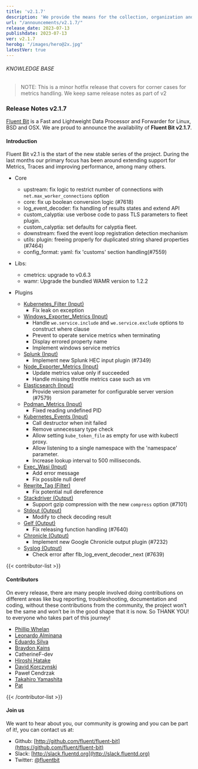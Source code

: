 ```yaml
---
title: 'v2.1.7'
description: 'We provide the means for the collection, organization and computerized retrieval of knowledgeand Lightweight Data Forwarder for Linux, BSD, macOS and Windows.'
url: "/announcements/v2.1.7/"
release_date: 2023-07-13
publishdate: 2023-07-13
ver: v2.1.7
herobg: "/images/hero@2x.jpg"
latestVer: true
---
```


###### KNOWLEDGE BASE

> NOTE: This is a minor hotfix release that covers for corner cases for metrics handling. We keep same
release notes as part of v2

### Release Notes v2.1.7

[Fluent Bit](https://fluentbit.io) is a Fast and Lightweight Data Processor and Forwarder for Linux,
BSD and OSX. We are proud to announce the availability of **Fluent Bit v2.1.7**.

#### Introduction

Fluent Bit v2.1 is the start of the new stable series of the project. During the last months our primary focus has been around extending support for Metrics, Traces and improving performance, among many others.

 - Core
   - upstream: fix logic to restrict number of connections with `net.max_worker_connections` option
   - core: fix up boolean conversion logic (#7618)
   - log_event_decoder: fix handling of results states and extend API
   - custom_calyptia: use verbose code to pass TLS parameters to fleet plugin.
   - custom_calyptia: set defaults for calyptia fleet.
   - downstream: fixed the event loop registration detection mechanism
   - utils: plugin: freeing properly for duplicated string shared properties (#7464)
   - config_format: yaml: fix 'customs' section handling(#7559)

 - Libs:
   - cmetrics: upgrade to v0.6.3
   - wamr: Upgrade the bundled WAMR version to 1.2.2

 - Plugins
   - [Kubernetes_Filter (Input)](https://docs.fluentbit.io/manual/pipeline/inputs/kubernetes_filter/)
      - Fix leak on exception
   - [Windows_Exporter_Metrics (Input)](https://docs.fluentbit.io/manual/pipeline/inputs/windows_exporter_metrics/)
      - Handle `we.service.include` and `we.service.exclude` options to construct where clause
      - Prevent to operate service metrics when terminating
      - Display errored property name
      - Implement windows service metrics
   - [Splunk (Input)](https://docs.fluentbit.io/manual/pipeline/inputs/splunk/)
      - Implement new Splunk HEC input plugin (#7349)
   - [Node_Exporter_Metrics (Input)](https://docs.fluentbit.io/manual/pipeline/inputs/node_exporter_metrics/)
      - Update metrics value only if succeeded
      - Handle missing throttle metrics case such as vm
   - [Elasticsearch (Input)](https://docs.fluentbit.io/manual/pipeline/inputs/elasticsearch/)
      - Provide version parameter for configurable server version (#7579)
   - [Podman_Metrics (Input)](https://docs.fluentbit.io/manual/pipeline/inputs/podman_metrics/)
      - Fixed reading undefined PID
   - [Kubernetes_Events (Input)](https://docs.fluentbit.io/manual/pipeline/inputs/kubernetes_events/)
      - Call destructor when init failed
      - Remove unnecessary type check
      - Allow setting `kube_token_file` as empty for use with kubectl proxy.
      - Allow listening to a single namespace with the 'namespace' parameter.
      - Increase lookup interval to 500 milliseconds.
   - [Exec_Wasi (Input)](https://docs.fluentbit.io/manual/pipeline/inputs/exec_wasi/)
      - Add error message
      - Fix possible null deref
   - [Rewrite_Tag (Filter)](https://docs.fluentbit.io/manual/pipeline/filters/rewrite_tag/)
      - Fix potential null dereference
   - [Stackdriver (Output)](https://docs.fluentbit.io/manual/pipeline/outputs/stackdriver/)
      - Support gzip compression with the new `compress` option (#7101)
   - [Stdout (Output)](https://docs.fluentbit.io/manual/pipeline/outputs/stdout/)
      - Modify to check decoding result
   - [Gelf (Output)](https://docs.fluentbit.io/manual/pipeline/outputs/gelf/)
      - Fix releasing function handling (#7640)
   - [Chronicle (Output)](https://docs.fluentbit.io/manual/pipeline/outputs/chronicle/)
      - Implement new Google Chronicle output plugin (#7232)
   - [Syslog (Output)](https://docs.fluentbit.io/manual/pipeline/outputs/syslog/)
      - Check error after flb_log_event_decoder_next (#7639)

{{< contributor-list >}}

#### Contributors

On every release, there are many people involved doing contributions on different areas like bug reporting, troubleshooting, documentation and coding, without these contributions from the community, the project won’t be the same and won’t be in the good shape that it is now. So THANK YOU! to everyone who takes part of this journey!

- [Phillip Whelan](https://github.com/pwhelan)
- [Leonardo Alminana](https://github.com/leonardo-albertovich)
- [Eduardo Silva](https://github.com/edsiper)
- [Braydon Kains](https://github.com/braydonk)
- CatherineF-dev
- [Hiroshi Hatake](https://github.com/cosmo0920)
- [David Korczynski](https://github.com/DavidKorczynski)
- Paweł Cendrzak
- [Takahiro Yamashita](https://github.com/nokute78)
- [Pat](https://github.com/patrick-stephens)

{{< /contributor-list >}}

#### Join us

We want to hear about you, our community is growing and you can be part of it!, you can contact us at:

* Github: [http://github.com/fluent/fluent-bit](https://github.com/fluent/fluent-bit)
* Slack: [http://slack.fluentd.org](http://slack.fluentd.org)
* Twitter: [@fluentbit](https://twitter.com/fluentbit)
